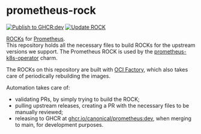 # prometheus-rock

[![Publish to GHCR:dev](https://github.com/canonical/prometheus-rock/actions/workflows/rock-release-dev.yaml/badge.svg)](https://github.com/canonical/prometheus-rock/actions/workflows/rock-release-dev.yaml)
[![Update ROCK](https://github.com/canonical/prometheus-rock/actions/workflows/rock-update.yaml/badge.svg)](https://github.com/canonical/prometheus-rock/actions/workflows/rock-update.yaml)

[ROCKs](https://canonical-rockcraft.readthedocs-hosted.com/en/latest/) for [Prometheus](https://prometheus.io/).  
This repository holds all the necessary files to build ROCKs for the upstream versions we support. The Prometheus ROCK is used by the [prometheus-k8s-operator](https://github.com/canonical/prometheus-k8s-operator) charm.

The ROCKs on this repository are built with [OCI Factory](https://github.com/canonical/oci-factory/), which also takes care of periodically rebuilding the images.

Automation takes care of:
* validating PRs, by simply trying to build the ROCK;
* pulling upstream releases, creating a PR with the necessary files to be manually reviewed;
* releasing to GHCR at [ghcr.io/canonical/prometheus:dev](https://ghcr.io/canonical/prometheus:dev), when merging to main, for development purposes.

